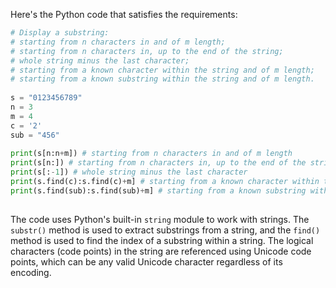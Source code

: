 Here's the Python code that satisfies the requirements:
```python
# Display a substring:
# starting from n characters in and of m length;
# starting from n characters in, up to the end of the string;
# whole string minus the last character;
# starting from a known character within the string and of m length;
# starting from a known substring within the string and of m length.
 
s = "0123456789"
n = 3
m = 4
c = '2'
sub = "456"
 
print(s[n:n+m]) # starting from n characters in and of m length
print(s[n:]) # starting from n characters in, up to the end of the string
print(s[:-1]) # whole string minus the last character
print(s.find(c):s.find(c)+m] # starting from a known character within the string and of m length
print(s.find(sub):s.find(sub)+m] # starting from a known substring within the string and of m length
 
```
The code uses Python's built-in `string` module to work with strings. The `substr()` method is used to extract substrings from a string, and the `find()` method is used to find the index of a substring within a string. The logical characters (code points) in the string are referenced using Unicode code points, which can be any valid Unicode character regardless of its encoding.

